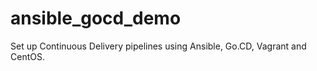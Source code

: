 # ansible_gocd_demo

Set up Continuous Delivery pipelines using Ansible, Go.CD, Vagrant and CentOS.
